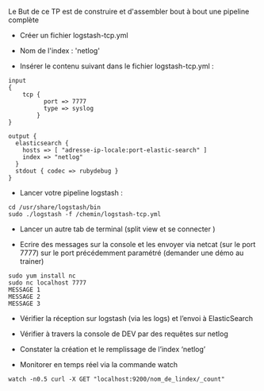 Le But de ce TP est de construire et d'assembler bout à bout une pipeline complète 

- Créer un fichier logstash-tcp.yml
- Nom de l'index : 'netlog'

- Insérer le contenu suivant dans le fichier logstash-tcp.yml :
```
input
{
    tcp {
          port => 7777
          type => syslog
        }
}

output {
  elasticsearch {
    hosts => [ "adresse-ip-locale:port-elastic-search" ]
    index => "netlog"
  }
  stdout { codec => rubydebug }
}
```

- Lancer votre pipeline logstash : 
```
cd /usr/share/logstash/bin
sudo ./logstash -f /chemin/logstash-tcp.yml
```
- Lancer un autre tab de terminal (split view et se connecter ) 

- Ecrire des messages sur la console et les envoyer via netcat (sur le port 7777) sur le port précédemment paramétré (demander une démo au trainer)
```
sudo yum install nc
sudo nc localhost 7777
MESSAGE 1
MESSAGE 2
MESSAGE 3
```

- Vérifier la réception sur logstash (via les logs) et l’envoi à ElasticSearch 
- Vérifier à travers la console de DEV par des requêtes sur netlog

- Constater la création et le remplissage de l’index ‘netlog’
- Monitorer en temps réel via la commande watch
``` 
watch -n0.5 curl -X GET "localhost:9200/nom_de_lindex/_count"
```

